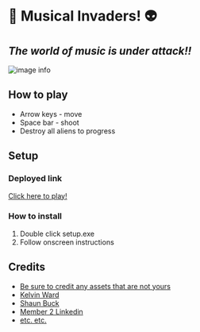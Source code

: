 # 🎸 **Musical Invaders!** 👽 
## *The world of music is under attack!!*

![image info](./screenshot.png)

## How to play

* Arrow keys - move
* Space bar - shoot
* Destroy all aliens to progress

## Setup

### Deployed link

[Click here to play!](https://www.example.com)

### How to install

1. Double click setup.exe
2. Follow onscreen instructions

## Credits

* [Be sure to credit any assets that are not yours](https://www.example.com)
* [Kelvin Ward](https://www.linkedin.com/in/kelvinhere/)
* [Shaun Buck](https://www.linkedin.com/in/shaun-buck-749093221/)
* [Member 2 Linkedin](https://www.linkedin.com)
* [etc. etc.](https://www.example.com)
